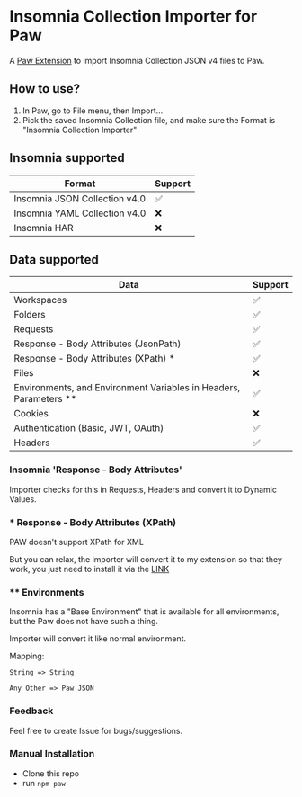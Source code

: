 # Insomnia Collection Importer for Paw

A [Paw Extension](https://paw.cloud/extensions) to import Insomnia Collection JSON v4 files to Paw.

## How to use?

1. In Paw, go to File menu, then Import...
2. Pick the saved Insomnia Collection file, and make sure the Format is "Insomnia Collection Importer"

## Insomnia supported

| Format | Support |
| ------ | ------- |
| Insomnia JSON Collection v4.0 | ✅ |
| Insomnia YAML Collection v4.0 | ❌ |
| Insomnia HAR | ❌ |

## Data supported

| Data | Support |
| ------ | ------- |
| Workspaces | ✅ |
| Folders | ✅ |
| Requests | ✅ |
| Response - Body Attributes (JsonPath) | ✅ |
| Response - Body Attributes (XPath) * | ✅ |
| Files | ❌ |
| Environments, and Environment Variables in Headers, Parameters ** | ✅ |
| Cookies | ❌ |
| Authentication (Basic, JWT, OAuth) | ✅ |
| Headers | ✅ |

### Insomnia 'Response - Body Attributes'
Importer checks for this in Requests, Headers and convert it to Dynamic Values.

### * Response - Body Attributes (XPath)
PAW doesn't support XPath for XML

But you can relax, the importer will convert it to my extension so that they work, you just need to install it via the [LINK](https://www.github.com/Drenalol/Paw-XPath2DynamicValue)

### ** Environments
Insomnia has a "Base Environment" that is available for all environments, but the Paw does not have such a thing.

Importer will convert it like normal environment.

Mapping:

`String => String`

`Any Other => Paw JSON`

### Feedback
Feel free to create Issue for bugs/suggestions.

### Manual Installation
- Clone this repo
- run `npm paw`